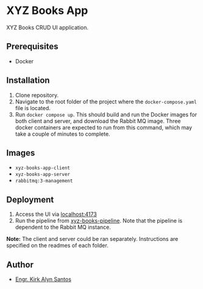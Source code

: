 
# XYZ Books App

XYZ Books CRUD UI application.

## Prerequisites
- Docker

## Installation

1. Clone repository.
2. Navigate to the root folder of the project where the `docker-compose.yaml` file is located.
3. Run `docker compose up`. This should build and run the Docker images for both client and server, and download the Rabbit MQ image. Three docker containers are expected to run from this command, which may take a couple of minutes to complete.

## Images
- `xyz-books-app-client`
- `xyz-books-app-server`
- `rabbitmq:3-management`

## Deployment

1. Access the UI via [localhost:4173](http://localhost:4173)
2. Run the pipeline from [xyz-books-pipeline](https://github.com/kirkalyn13/xyz-books-pipeline). Note that the pipeline is dependent to the Rabbit MQ instance.

**Note:** The client and server could be ran separately. Instructions are specified on the readmes of each folder.

## Author

- [Engr. Kirk Alyn Santos](https://github.com/kirkalyn13)

